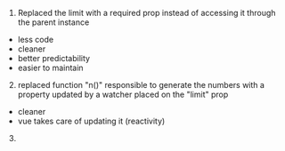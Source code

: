 1. Replaced the limit with a required prop instead of accessing it through the parent instance

- less code
- cleaner
- better predictability
- easier to maintain

2. replaced function "n()" responsible to generate the numbers with a property updated by a watcher placed on the "limit" prop

- cleaner
- vue takes care of updating it (reactivity)

3.
